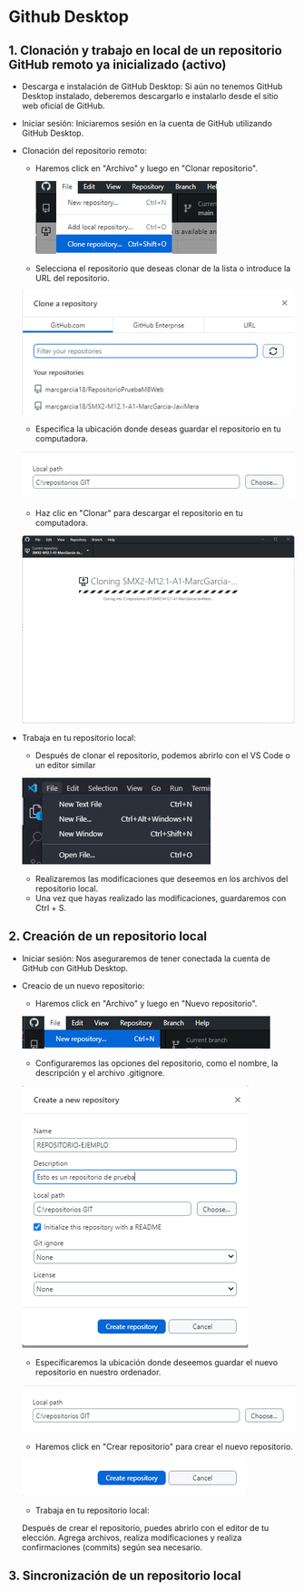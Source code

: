 # Github Desktop

## 1. Clonación y trabajo en local de un repositorio GitHub remoto ya inicializado (activo)

* Descarga e instalación de GitHub Desktop: 
Si aún no tenemos GitHub Desktop instalado, deberemos descargarlo e instalarlo desde el sitio web oficial de GitHub.
* Iniciar sesión: 
Iniciaremos sesión en la cuenta de GitHub utilizando GitHub Desktop.
* Clonación del repositorio remoto:
    - Haremos click en "Archivo" y luego en "Clonar repositorio".

      ![U+200E](https://github.com/marcgarciia18/SMX2-M12.1-A1-MarcGarcia-JaviMera/blob/main/Imagenes%20Documentacion/1.png "imagen")

    - Selecciona el repositorio que deseas clonar de la lista o introduce la URL del repositorio.

    ![U+200E](https://github.com/marcgarciia18/SMX2-M12.1-A1-MarcGarcia-JaviMera/blob/main/Imagenes%20Documentacion/2.png "imagen")

    - Especifica la ubicación donde deseas guardar el repositorio en tu computadora.

    ![U+200E](https://github.com/marcgarciia18/SMX2-M12.1-A1-MarcGarcia-JaviMera/blob/main/Imagenes%20Documentacion/3.png "imagen")

    - Haz clic en "Clonar" para descargar el repositorio en tu computadora.

    ![U+200E](https://github.com/marcgarciia18/SMX2-M12.1-A1-MarcGarcia-JaviMera/blob/main/Imagenes%20Documentacion/4.png "imagen")

* Trabaja en tu repositorio local:
    - Después de clonar el repositorio, podemos abrirlo con el VS Code o un editor similar

    ![U+200E](https://github.com/marcgarciia18/SMX2-M12.1-A1-MarcGarcia-JaviMera/blob/main/Imagenes%20Documentacion/5.png "imagen")

    - Realizaremos las modificaciones que deseemos en los archivos del repositorio local.
    - Una vez que hayas realizado las modificaciones, guardaremos con Ctrl + S.


## 2. Creación de un repositorio local

* Iniciar sesión: 
Nos aseguraremos de tener conectada la cuenta de GitHub con GitHub Desktop.
* Creacio de un nuevo repositorio:
    - Haremos click en "Archivo" y luego en "Nuevo repositorio".

    ![U+200E](https://github.com/marcgarciia18/SMX2-M12.1-A1-MarcGarcia-JaviMera/blob/main/Imagenes%20Documentacion/6.png "imagen")

    - Configuraremos las opciones del repositorio, como el nombre, la descripción y el archivo .gitignore.

    ![U+200E](https://github.com/marcgarciia18/SMX2-M12.1-A1-MarcGarcia-JaviMera/blob/main/Imagenes%20Documentacion/7.png "imagen")
    
    - Especificaremos la ubicación donde deseemos guardar el nuevo repositorio en nuestro ordenador.

    ![U+200E](https://github.com/marcgarciia18/SMX2-M12.1-A1-MarcGarcia-JaviMera/blob/main/Imagenes%20Documentacion/8.png "imagen")

    - Haremos click en "Crear repositorio" para crear el nuevo repositorio.

    ![U+200E](https://github.com/marcgarciia18/SMX2-M12.1-A1-MarcGarcia-JaviMera/blob/main/Imagenes%20Documentacion/9.png "imagen")
    - Trabaja en tu repositorio local:

    Después de crear el repositorio, puedes abrirlo con el editor de tu elección.
    Agrega archivos, realiza modificaciones y realiza confirmaciones (commits) según sea necesario.


## 3. Sincronización de un repositorio local